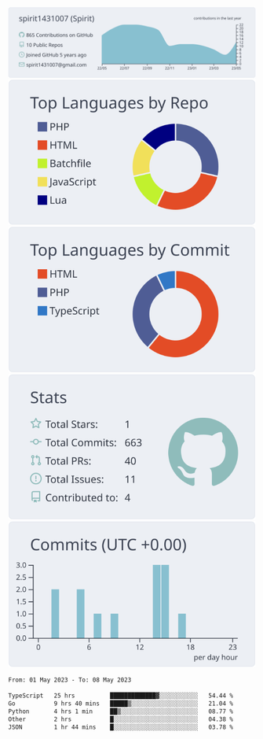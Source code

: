 [![](https://raw.githubusercontent.com/spirit1431007/spirit1431007/master/profile-summary-card-output/nord_bright/0-profile-details.svg)](https://git.io/spiritx)
[![](https://raw.githubusercontent.com/spirit1431007/spirit1431007/master/profile-summary-card-output/nord_bright/1-repos-per-language.svg)](https://git.io/spiritx) [![](https://raw.githubusercontent.com/spirit1431007/spirit1431007/master/profile-summary-card-output/nord_bright/2-most-commit-language.svg)](https://git.io/spiritx)
[![](https://raw.githubusercontent.com/spirit1431007/spirit1431007/master/profile-summary-card-output/nord_bright/3-stats.svg)](https://git.io/spiritx) [![](https://raw.githubusercontent.com/spirit1431007/spirit1431007/master/profile-summary-card-output/nord_bright/4-productive-time.svg)](https://git.io/spiritx)

<!--START_SECTION:waka-->

```text
From: 01 May 2023 - To: 08 May 2023

TypeScript   25 hrs          █████████████▓░░░░░░░░░░░   54.44 %
Go           9 hrs 40 mins   █████▒░░░░░░░░░░░░░░░░░░░   21.04 %
Python       4 hrs 1 min     ██▒░░░░░░░░░░░░░░░░░░░░░░   08.77 %
Other        2 hrs           █░░░░░░░░░░░░░░░░░░░░░░░░   04.38 %
JSON         1 hr 44 mins    █░░░░░░░░░░░░░░░░░░░░░░░░   03.78 %
```

<!--END_SECTION:waka-->
